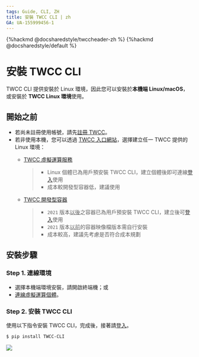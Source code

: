 ```yaml
---
tags: Guide, CLI, ZH
title: 安裝 TWCC CLI | zh
GA: UA-155999456-1
---
```


{%hackmd @docsharedstyle/twccheader-zh %}
{%hackmd @docsharedstyle/default %}

# 安裝 TWCC CLI

TWCC CLI 提供安裝於 Linux 環境，因此您可以安裝於**本機端 Linux/macOS**，或安裝於 **TWCC Linux 環境**使用。 

## 開始之前

- 若尚未註冊使用帳號，請先[註冊 TWCC](https://www.twcc.ai/)。
- 若非使用本機，您可以透過 [TWCC 入口網站](https://www.twcc.ai/)，選擇建立任一 TWCC 提供的 Linux 環境：
    - [<ins>TWCC 虛擬運算服務</ins>](https://man.twcc.ai/@twccdocs/doc-vcs-main-zh/https%3A%2F%2Fman.twcc.ai%2F%40twccdocs%2Fguide-vcs-create-zh)
      > - Linux 個體已為用戶預安裝 TWCC CLI，建立個體後即可連線[登入](https://man.twcc.ai/@twccdocs/guide-cli-signin-zh)使用
      > - 成本較開發型容器低，建議使用

    - [<ins>TWCC 開發型容器</ins>](https://man.twcc.ai/@twccdocs/doc-ccs-main-zh/%2F%40twccdocs%2Fguide-ccs-create-zh)
        > - `2021` 版本<ins>以後</ins>之容器已為用戶預安裝 TWCC CLI，建立後可[登入](https://man.twcc.ai/@twccdocs/guide-cli-signin-zh)使用
        > - `2021` 版本<ins>以前</ins>的容器映像檔版本需自行安裝
        > - 成本較高，建議先考慮是否符合成本規劃 

## 安裝步驟

### Step 1. 連線環境

- 選擇本機端環境安裝，請開啟終端機；或
- [連線虛擬運算個體](https://man.twcc.ai/@twccdocs/doc-vcs-main-zh/https%3A%2F%2Fman.twcc.ai%2F%40twccdocs%2Fvcs-guide-connect-to-linux-from-windows-zh)。


### Step 2. 安裝 TWCC CLI

使用以下指令安裝 TWCC CLI，完成後，接著請[登入](https://man.twcc.ai/@twccdocs/guide-cli-signin-zh)。

```bash
$ pip install TWCC-CLI
```

![](https://cos.twcc.ai/SYS-MANUAL/uploads/upload_74129ca51022a3c664d10fc3f69750f0.png)





